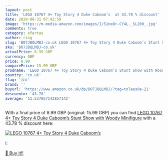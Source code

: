 ```yaml
---
layout: post
title: 'LEGO 10767 4+ Toy Story 4 Duke Caboom’s  at 43.78 % discount'
date: 2020-08-31 07:42:59
image: 'https://m.media-amazon.com/images/I/51neQ+-CY4L._SL200_.jpg'
comments: true
category: ofertas
author: ring
slug: 'B07JBQLMBJ-co.uk LEGO 10767 4+ Toy Story 4 Duke Caboom’s Stunt Show with...'
sku: 'B07JBQLMBJ-co.uk'
actualPrice: 8.99 GBP
currency: GBP
price: 8.99
comparePrice: 15.99 GBP
prodname: 'LEGO 10767 4+ Toy Story 4 Duke Caboom’s Stunt Show with Woody Minifigure'
country: 'co.uk'
flag: '🇬🇧'
brand: ''
buyurl: 'https://www.amazon.co.uk/dp/B07JBQLMBJ/?tag=tolees0a-21'
descuento: '43.78'
average: '11.537857142857142'
---
```


With a final price of 8.99 GBP (original: 15.99 GBP) you can find [LEGO 10767 4+ Toy Story 4 Duke Caboom’s Stunt Show with Woody Minifigure](https://www.amazon.co.uk/dp/B07JBQLMBJ/?tag=tolees0a-21) with a  43.78 % discount here:

[![LEGO 10767 4+ Toy Story 4 Duke Caboom’s ](https://m.media-amazon.com/images/I/51neQ+-CY4L._SL200_.jpg)](https://www.amazon.co.uk/dp/B07JBQLMBJ/?tag=tolees0a-21)

ℹ️:


[🛒 Buy it!!](https://www.amazon.co.uk/dp/B07JBQLMBJ/?tag=tolees0a-21)
